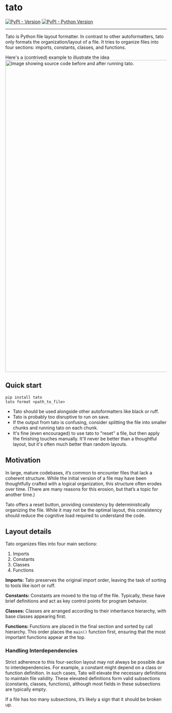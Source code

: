 # tato

[![PyPI - Version](https://img.shields.io/pypi/v/tato.svg)](https://pypi.org/project/tato)
[![PyPI - Python Version](https://img.shields.io/pypi/pyversions/tato.svg)](https://pypi.org/project/tato)

-----

Tato is Python file layout formatter. In contrast to other autoformatters,
tato only formats the organization/layout of a file. It tries to organize files
into four sections: imports, constants, classes, and functions.

Here's a (contrived) example to illustrate the idea
<img width="971" 
     alt="Image showing source code before and after running tato." 
     src="https://github.com/user-attachments/assets/f3d41f13-af5b-483d-a848-8475d0c63fe5">


## Quick start

```console
pip install tato
tato format <path_to_file>
```
- Tato should be used alongside other autoformatters like black or ruff.
- Tato is probably too disruptive to run on save.
- If the output from tato is confusing, consider splitting the file into smaller
chunks and running tato on each chunk.
- It's fine (even encouraged) to use tato to "reset" a file, but then apply the
finishing touches manually. It'll never be better than a thoughtful layout, but
it's often much better than random layouts.

## Motivation

In large, mature codebases, it’s common to encounter files that lack a coherent
structure. While the initial version of a file may have been thoughtfully 
crafted with a logical organization, this structure often erodes over time. 
(There are many reasons for this erosion, but that’s a topic for another time.)

Tato offers a reset button, providing consistency by deterministically 
organizing the file. While it may not be the optimal layout, this consistency
should reduce the cognitive load required to understand the code.

## Layout details

Tato organizes files into four main sections:

1.	Imports
2.	Constants
3.	Classes
4.	Functions

**Imports:** Tato preserves the original import order, leaving the task of 
sorting to tools like isort or ruff.

**Constants:** Constants are moved to the top of the file. Typically, these have
brief definitions and act as key control points for program behavior.

**Classes:** Classes are arranged according to their inheritance hierarchy, with
base classes appearing first.

**Functions:** Functions are placed in the final section and sorted by call 
hierarchy. This order places the `main()` function first, ensuring that the most 
important functions appear at the top.

### Handling Interdependencies
Strict adherence to this four-section layout may not always be possible due to 
interdependencies. For example, a constant might depend on a class or function 
definition. In such cases, Tato will elevate the necessary definitions to 
maintain file validity. These elevated definitions form valid subsections 
(constants, classes, functions), although most fields in these subsections are
typically empty.

If a file has too many subsections, it’s likely a sign that it should be broken
 up.